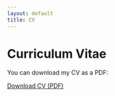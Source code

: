 ```yaml
---
layout: default
title: CV
---
```


# Curriculum Vitae

You can download my CV as a PDF:

<p><a href="/assets/files/junheng_hao_cv.pdf">Download CV (PDF)</a></p>